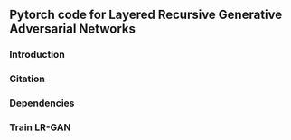 ## Pytorch code for Layered Recursive Generative Adversarial Networks

### Introduction

### Citation

### Dependencies

### Train LR-GAN
